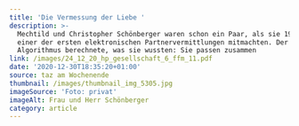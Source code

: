 ```yaml
---
title: 'Die Vermessung der Liebe '
description: >-
  Mechtild und Christopher Schönberger waren schon ein Paar, als sie 1967 bei
  einer der ersten elektronischen Partnervermittlungen mitmachten. Der
  Algorithmus berechnete, was sie wussten: Sie passen zusammen
link: /images/24_12_20_hp_gesellschaft_6_ffm_11.pdf
date: '2020-12-30T18:35:20+01:00'
source: taz am Wochenende
thumbnail: /images/thumbnail_img_5305.jpg
imageSource: 'Foto: privat'
imageAlt: Frau und Herr Schönberger
category: article
---
```


